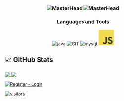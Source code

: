 
<h3 align="center">
    <img src="https://github.com/Mariajuliasants/Mariajuliasants/assets/141661649/400fbbad-c0e0-4f9d-a91b-ae3716cb4b78 " alt="MasterHead" width= "350px>
  </a>
</h3>


###

<div align="center">
<img src= "https://github.com/Mariajuliasants/controle-fluxo/assets/141661649/78ecbf46-8dc4-4a5a-b2a3-12dafa7866c8" alt="MasterHead" width= "1000px" />
</div>



###

<h3 align="center">Languages and Tools</h3>

<p align="center">
      <img src="https://www.vectorlogo.zone/logos/java/java-icon.svg" alt="java" width="65" height="65"/> 
      <img src="https://www.vectorlogo.zone/logos/git-scm/git-scm-icon.svg" alt="GIT" width="55" height="55"/> 
      <img src="https://www.vectorlogo.zone/logos/mysql/mysql-icon.svg" alt="mysql" width="45" height="55"/>
      <img src="https://raw.githubusercontent.com/devicons/devicon/master/icons/javascript/javascript-original.svg" alt="javascript" width="50" height="50"/> </a>
</p>
  
</div> 


## &#x1f4c8; GitHub Stats
<a href="https://github.com/Mariajuliasants/Mariajuliasants">
 <img align="center" src= "https://github-readme-stats.vercel.app/api?username=Mariajuliasants&show_icons=true&theme=rose">
 </a>


 <a href="https://github.com/Mariajuliasants/Mariajuliasants">
 <img align="center" src= "https://github-readme-stats.vercel.app/api/top-langs/?username=Mariajuliasants&layout=compact&icons=true&theme=rose"] 
  src= "https://github.com/Mariajuliasants/github-readme-stats" 
  </a>

![Register - Login](https://github.com/Mariajuliasants/controle-fluxo/assets/141661649/f56e6043-b593-49b2-a287-caca1631674b)



![visitors](https://vbr.nathanchung.dev/badge?page_id=Mariajuliasants.Mariajuliasants&color=ffadbb)






